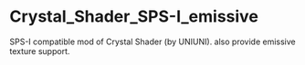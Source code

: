 # Crystal_Shader_SPS-I_emissive
SPS-I compatible mod of Crystal Shader (by UNIUNI). also provide emissive texture support.
